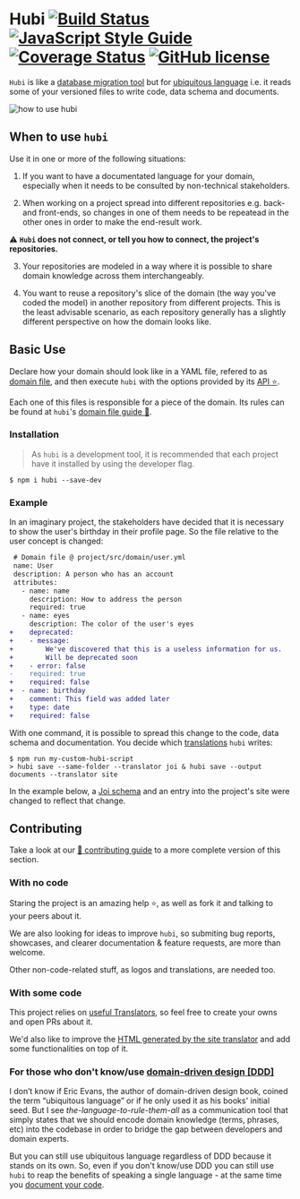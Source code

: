 # Hubi [![Build Status][ci-badge]][ci] [![JavaScript Style Guide][js-standard-badge]][js-standard] [![Coverage Status][coverage-badge]][coverage] [![GitHub license][license-badge]][license]

`Hubi` is like a [database migration tool][ORM] but for [ubiquitous language][UbiquitousLanguage] i.e. it reads some of your versioned files to write code, data schema and documents.

<img src="./assets/hubi.gif" alt="how to use hubi" title="how to use hubi" />

## When to use `hubi`

Use it in one or more of the following situations:

1. If you want to have a documentated language for your domain, especially when it needs to be consulted by non-technical stakeholders.

2. When working on a project spread into different repositories e.g. back- and front-ends, so changes in one of them needs to be repeatead in the other ones in order to make the end-result work.

:warning: **`Hubi` does not connect, or tell you how to connect, the project's repositories.**

3. Your repositories are modeled in a way where it is possible to share domain knowledge across them interchangeably.

4. You want to reuse a repository's slice of the domain (the way you've coded the model) in another repository from different projects. This is the least advisable scenario, as each repository generally has a slightly different perspective on how the domain looks like.

## Basic Use

Declare how your domain should look like in a YAML file, refered to as [domain file](domain-file), and then execute `hubi` with the options provided by its [API :star:](./docs/api.md).

Each one of this files is responsible for a piece of the domain. Its rules can be found at `hubi`'s [domain file guide :green_book:](./docs/domain-file-guide.md).

### Installation

> As `hubi` is a development tool, it is recommended that each project have it installed by using the developer flag.

```
$ npm i hubi --save-dev
```

### Example

In an imaginary project, the stakeholders have decided that it is necessary to show the user's birthday in their profile page. So the file relative to the user concept is changed:

```diff
 # Domain file @ project/src/domain/user.yml
 name: User
 description: A person who has an account
 attributes:
   - name: name
     description: How to address the person
     required: true
   - name: eyes
     description: The color of the user's eyes
+    deprecated:
+    - message:
+        We've discovered that this is a useless information for us.
+        Will be deprecated soon
+    - error: false
-    required: true
+    required: false
+  - name: birthday
+    comment: This field was added later
+    type: date
+    required: false
```

With one command, it is possible to spread this change to the code, data schema and documentation. You decide which [translations](https://mvcds.github.io/hubi/#translation) `hubi` writes:

```
$ npm run my-custom-hubi-script
> hubi save --same-folder --translator joi & hubi save --output documents --translator site
```

In the example below, a [Joi schema](https://www.npmjs.com/package/joi) and an entry into the project's site were changed to reflect that change.

## Contributing

Take a look at our [:green_book: contributing guide](CONTRIBUTING.md) to a more complete version of this section.

### With no code

Staring the project is an amazing help :star:, as well as fork it and talking to your peers about it.

We are also looking for ideas to improve `hubi`, so submiting bug reports, showcases, and clearer documentation & feature requests, are more than welcome.

Other non-code-related stuff, as logos and translations, are needed too.

### With some code

This project relies on [useful Translators](https://github.com/mvcds/hubi/projects/2), so feel free to create your owns and open PRs about it.

We'd also like to improve the [HTML generated by the site translator](https://github.com/mvcds/hubi/issues/35) and add some functionalities on top of it.

### For those who don't know/use [domain-driven design [DDD]](https://airbrake.io/blog/software-design/domain-driven-design)

I don’t know if Eric Evans, the author of domain-driven design book, coined the term “ubiquitous language” or if he only used it as his books' initial seed. But I see *the-language-to-rule-them-all* as a communication tool that simply states that we should encode domain knowledge (terms, phrases, etc) into the codebase in order to bridge the gap between developers and domain experts.

But you can still use ubiquitous language regardless of DDD because it stands on its own. So, even if you don't know/use DDD you can still use `hubi` to reap the benefits of speaking a single language - at the same time you [document your code](https://developers.redhat.com/blog/2017/06/21/documentation-as-code/).

[ci-badge]: https://travis-ci.org/mvcds/hubi.svg?branch=master
[ci]: https://travis-ci.org/mvcds/hubi
[js-standard-badge]: https://img.shields.io/badge/code_style-standard-brightgreen.svg
[js-standard]: https://standardjs.com
[coverage-badge]: https://coveralls.io/repos/github/mvcds/hubi/badge.svg?branch=master
[coverage]: https://coveralls.io/github/mvcds/hubi?branch=master
[license-badge]: https://img.shields.io/github/license/mvcds/hubi.svg?style=flat-square
[license]: https://github.com/mvcds/hubi/blob/master/LICENSE
[ORM]: https://en.wikipedia.org/wiki/Schema_migration
[UbiquitousLanguage]: https://martinfowler.com/bliki/UbiquitousLanguage.html
